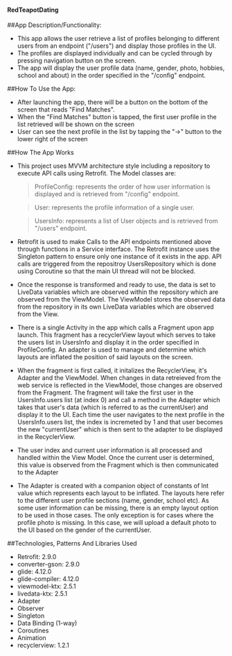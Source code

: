 #### RedTeapotDating


##App Description/Functionality:
 - This app allows the user retrieve a list of profiles belonging to different users from an endpoint ("/users") and display those profiles in the UI.
 - The profiles are displayed individually and can be cycled through by pressing navigation button on the screen.
 - The app will display the user profile data (name, gender, photo, hobbies, school and about) in the order specified in the "/config" endpoint.



##How To Use the App:
 - After launching the app, there will be a button on the bottom of the screen that reads "Find Matches".
 - When the "Find Matches" button is tapped, the first user profile in the list retrieved will be shown on the screen
 - User can see the next profile in the list by tapping the "->" button to the lower right of the screen



##How The App Works

- This project uses MVVM architecture style including a repository to execute API calls using Retrofit. The Model classes are:
  > ProfileConfig: represents the order of how user information is displayed and is retrieved from "/config" endpoint.
  
  > User: represents the profile information of a single user.
  
  > UsersInfo: represents a list of User objects and is retrieved from "/users" endpoint.

- Retrofit is used to make Calls to the API endpoints mentioned above through functions in a Service interface. The Retrofit instance uses the Singleton pattern to ensure only one instance of it exists in the app. API calls are triggered from the repositroy UsersRepository which is done using Coroutine so that the main UI thread will not be blocked.

- Once the response is transformed and ready to use, the data is set to LiveData variables which are observed within the repository which are observed from the ViewModel. The ViewModel stores the observed data from the repository in its own LiveData variables which are observed from the View.

- There is a single Activity in the app which calls a Fragment upon app launch. This fragment has a recyclerView layout which serves to take the users list in UsersInfo and display it in the order specified in ProfileConfig. An adapter is used to manage and determine which layouts are inflated the position of said layouts on the screen. 

- When the fragment is first called, it initalizes the RecyclerView, it's Adapter and the ViewModel. When changes in data retreieved from the web service is reflected in the ViewModel, those changes are observed from the Fragment. The fragment will take the first user in the UsersInfo.users list (at index 0) and call a method in the Adapter which takes that user's data (which is referred to as the currentUser) and display it to the UI. Each time the user navigates to the next profile in the UsersInfo.users list, the index is incremeted by 1 and that user becomes the new "currentUser" which is then sent to the adapter to be displayed in the RecyclerView.

- The user index and current user information is all processed and handled within the View Model. Once the current user is determined, this value is observed from the Fragment which is then communicated to the Adapter 

- The Adapter is created with a companion object of constants of Int value which represents each layout to be inflated. The layouts here refer to the different user profile sections (name, gender, school etc). As some user information can be missing, there is an empty layout option to be used in those cases. The only exception is for cases where the profile photo is missing. In this case, we will upload a default photo to the UI based on the gender of the currentUser.  



 ##Technologies, Patterns And Libraries Used
  - Retrofit: 2.9.0
  - converter-gson: 2.9.0
  - glide: 4.12.0
  - glide-compiler: 4.12.0
  - viewmodel-ktx: 2.5.1
  - livedata-ktx: 2.5.1
  - Adapter
  - Observer
  - Singleton
  - Data Binding (1-way)
  - Coroutines
  - Animation
  - recyclerview: 1.2.1
